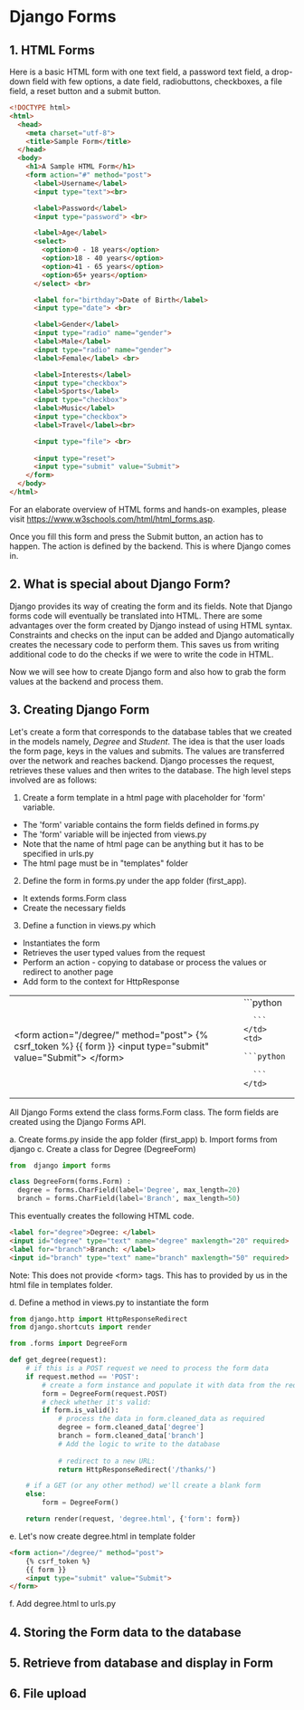 
# Django Forms

## 1. HTML Forms

Here is a basic HTML form with one text field, a password text field, a drop-down field with few options, a date field, radiobuttons, checkboxes, a file field, a reset button and a submit button.

```html
<!DOCTYPE html>
<html>
  <head>
    <meta charset="utf-8">
    <title>Sample Form</title>
  </head>
  <body>
  	<h1>A Sample HTML Form</h1>
    <form action="#" method="post">
      <label>Username</label>
      <input type="text"><br>

      <label>Password</label>
      <input type="password"> <br>

      <label>Age</label>
      <select>
        <option>0 - 18 years</option>
        <option>18 - 40 years</option>
        <option>41 - 65 years</option>
        <option>65+ years</option>
      </select> <br>

      <label for="birthday">Date of Birth</label>
      <input type="date"> <br>

      <label>Gender</label>
      <input type="radio" name="gender">
      <label>Male</label>
      <input type="radio" name="gender">
      <label>Female</label> <br>

      <label>Interests</label>
      <input type="checkbox">
      <label>Sports</label>
      <input type="checkbox">
      <label>Music</label>
      <input type="checkbox">
      <label>Travel</label><br>

      <input type="file"> <br>
      
      <input type="reset">
      <input type="submit" value="Submit">
    </form>
  </body>
</html>
```

For an elaborate overview of HTML forms and hands-on examples, please visit https://www.w3schools.com/html/html_forms.asp.

Once you fill this form and press the Submit button, an action has to happen. The action is defined by the backend. This is where Django comes in.

## 2. What is special about Django Form?

Django provides its way of creating the form and its fields. Note that Django forms code will eventually be translated into HTML. There are some advantages over the form created by Django instead of using HTML syntax. Constraints and checks on the input can be added and Django automatically creates the necessary code to  perform them. This saves us from writing additional code to do the checks if we were to write the code in HTML.

Now we will see how to create Django form and also how to grab the form values at the backend and process them. 

## 3. Creating Django Form
Let's create a form that corresponds to the database tables that we created in the models namely, *Degree* and *Student*. The idea is that the user loads the form page, keys in the values and submits. The values are transferred over the network and reaches backend. Django processes the request, retrieves these values and then  writes to the database. The high level steps involved are as follows:

1. Create a form template in a html page with placeholder for 'form' variable. 
  - The 'form' variable contains the form fields defined in forms.py
  - The 'form' variable will be injected from views.py
  - Note that the name of html page can be anything but it has to be specified in urls.py
  - The html page must be in "templates" folder
2. Define the form in forms.py under the app folder (first_app).
  - It extends forms.Form class
  - Create the necessary fields
3. Define a function in views.py which 
  - Instantiates the form
  - Retrieves the user typed values from the request
  - Perform an action - copying to database or process the values or redirect to another page
  - Add form to the context for HttpResponse

<table>
  <tr>
    <td>
    &lt;form action="/degree/" method="post"&gt;
      {% csrf_token %}
        {{ form }}
      &lt;input type="submit" value="Submit"&gt;
    &lt;/form&gt;
    </td>
    <td>
       ```python
      
      ```
    </td>
    <td>
       ```python
      
      ```
    </td>
  </tr> 
</table>

All Django Forms extend the class forms.Form class. The form fields are created using the Django Forms API. 

a. Create forms.py inside the app folder (first_app)
b. Import forms from django
c. Create a class for Degree (DegreeForm)
```python
from  django import forms

class DegreeForm(forms.Form) :
  degree = forms.CharField(label='Degree', max_length=20)
  branch = forms.CharField(label='Branch', max_length=50)
```

This eventually creates the following HTML code.
```html
<label for="degree">Degree: </label>
<input id="degree" type="text" name="degree" maxlength="20" required>
<label for="branch">Branch: </label>
<input id="branch" type="text" name="branch" maxlength="50" required>
```
Note: This does not provide &lt;form&gt; tags. This has to provided by us in the html file in templates folder.

d. Define a method in views.py to instantiate the form
```python
from django.http import HttpResponseRedirect
from django.shortcuts import render

from .forms import DegreeForm

def get_degree(request):
    # if this is a POST request we need to process the form data
    if request.method == 'POST':
        # create a form instance and populate it with data from the request:
        form = DegreeForm(request.POST)
        # check whether it's valid:
        if form.is_valid():
            # process the data in form.cleaned_data as required
            degree = form.cleaned_data['degree']
            branch = form.cleaned_data['branch']
            # Add the logic to write to the database
            
            # redirect to a new URL:
            return HttpResponseRedirect('/thanks/')

    # if a GET (or any other method) we'll create a blank form
    else:
        form = DegreeForm()

    return render(request, 'degree.html', {'form': form})
```
e. Let's now create degree.html in template folder
```html
<form action="/degree/" method="post">
    {% csrf_token %}
    {{ form }}
    <input type="submit" value="Submit">
</form>
```
f. Add degree.html to urls.py

## 4. Storing the Form data to the database

## 5. Retrieve from database and display in Form

## 6. File upload
